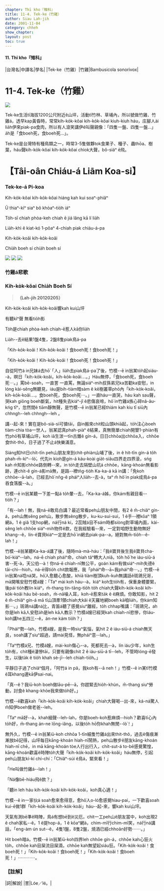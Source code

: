 ```yaml
---
chapter: Thī kho『雉科』
title: 11-4. Tek-ke（竹雞）
author: Siau Lah-jih
date: 2001-11-04
category: chheh
show_chapter: 
layout: post
toc: true
---
```


#### 11. Thī kho『雉科』

|台灣名|中譯名|學名|
|Tek-ke（竹雞）|竹雞|Bambusicola sonorivox|


# 11-4. Tek-ke（竹雞）


![](../too5/11/11-4-1.Tek-ke.jpg)


Tek-ke生活tī海拔1200公尺附近ê山坪，活動tī竹林、草埔內，所以號做竹雞、竹雞á，透早kap黃昏時，常常kih-ko̍k-kŏai kih-ko̍k-kŏai kiuh-kiuh háu，庄腳人ài lia̍h伊來piak-pa食肉，所以有人滾笑講伊ê叫聲親像：「四隻一盤、四隻一盤…」a̍h是「食boeh死，食boeh死…」。

Tek-ke是台灣特有種鳥類之一，時常3-5隻做夥tok食果子、種子、蟲thōa、樹葉，háu聲kih-ko̍k-kŏai kih-ko̍k-kŏai chiok大聲，bô-siáⁿ ē飛。




# 【Tâi-oân Chiáu-á Liām Koa-si】

### **Tek-ke-á Pi-koa**

Kih-ko̍k-kŏai kih-ko̍k-kŏai hiáng kah kui soaⁿ-phiâⁿ

Ū thiaⁿ-kìⁿ siaⁿ bô khòaⁿ-tio̍h iáⁿ

To̍h-sī chiah phòa-keh chiah ē jiá lâng kā lí lia̍h

Lia̍h-khì ê kiat-kó 1-pôaⁿ 4-chiah piak chiáu-á-pa

Kih-ko̍k-koăi kih-ko̍k-koăi

Chia̍h boeh sí chia̍h boeh sí


![](../too5/11/11-4-2.Tek-ke.jpg)
![](../too5/11/11-4-3.Tek-ke.jpg)
![](../too5/11/11-4-4.Tek-ke.jpg)


### 竹雞á悲歌

### **Kih-ko̍k-kŏai Chia̍h Boeh Sí**
>**（Lah-jih 20120205）**

Kih-ko̍k-koăi kih-ko̍k-koăi響kah kui山坪

有聽kìⁿ聲 無看tio̍h影

To̍h是chiah phòa-keh chiah-ē惹人kā你lia̍h

Lia̍h--去ê結果1盤4隻，2盤8隻piak鳥á-pa

「Kih-ko̍k-koăi！Kih-ko̍k-koăi！食boeh死！食boeh死！」

「Kih-ko̍k-koăi！Kih-ko̍k-koăi！食boeh死！食boeh死！」

自從阿竹á in兄妹á去hō͘「人」lia̍h去piak鳥á-pa了後，竹模--ē in翁某to̍h起siáu--à，暝日「kih-ko̍k-koăi，kih-ko̍k-koăi⋯。」Háu無停，「食boeh死，食boeh死⋯。」罵bē-soah，一直詈 一直罵，無論siáⁿ-mih叔孫弟兄ka苦勸ka安慰，in lóng kài-sêng無聽見，iáu是bih-tiàm暗sàm ê kē樹叢草phō內「kih-ko̍k-koăi，kih-ko̍k-koăi⋯，食boeh死，食boeh死⋯。」一直háu一直哭，háu kah sau聲，哭kah giōng boeh斷氣，hit種失去kiáⁿ-jî ê悲傷哀啼，hō͘  in竹雞á族心碎nâ-âu-kńg tīⁿ，忽然間ê tiām靜無聲，是竹模--ē in翁某已經thiám kah kiu tī siū內chhngh--leh chhngh--leh 。

講--起-來！實在是bô-siá-sì可憐tāi，自in搬來chit粒山頭khiā起，to̍h注心boeh tiàm-chia tòa一世人，翁某認真phah-piàⁿ ê結果，真無簡單chiah開墾1-phiàn有竹phō有草埔山坪，koh iā生湠一tīn古錐ê gín-á，日日chhōa出chhōa入，chhōe食thit-thô，日子過了不止á快樂滿意。

Siáng知hit日chi̍t-tīn peh山朋友來到chit-phiàn山埔了後，in ê hit-tīn gín-á to̍h phah-m̄-kìⁿ--lò͘，代先in kioh是gín-á káu-koài gia̍t-siâu四界走四界滾，sńg kah m̄知影chhōe路倒轉--來，in to̍h走去隔壁山坑á chhōe，kāng-khoán無看影跡，連chi̍t-ê gín-á影mā無，是路--裡tn̄g-tio̍h Ka-ka-á kā in講：「免koh chhōe--ā-lah，已經去hō͘ nn̄g-ê pháiⁿ人lia̍h--去-à，taⁿ m̄ hō͘ in piak成鳥á-pa吞食落腹--à。」

竹模--ē in翁某聽一下差一點á to̍h暈--去，「Ka-ka-á姊，你kám有親目看--tio̍h？」

「有--lah！無，我ná-ē敢烏白講？最近常看peh山朋友中間，有2 ê m̄-chiâⁿ gín-á，peh山無sêng peh山，散步無sêng散步，ku-ku-sui-sui，1 ê手--裡kōaⁿ 1領網á，1 ê giâ 1支hop網，ná行ná kí，2蕊賊á目不sám時都siòng對草埔內面，kài-sêng leh chhōe siáⁿ-mih物件ê款，在我經驗看--來，一定對咱野生動物無好khang--ê，lín-ê寶貝kiáⁿ一定是去hō͘ in網去piak-pa--a，絕對無m̄-tio̍h--ê-lah！」

竹模--ē翁某聽Ka-ka-á講了後，隨時mà-mà-háu：「我ê寶貝後生我ê寶貝cha-bó͘-kiáⁿ--lah，ná-ē chiah pháiⁿ命，chiah tăⁿ轉大人niâ，to̍h hō͘ he iáu-siū-á害--死-à，天公伯--à！你ná-ē chiah-nī無公平，goán kám有做siáⁿ-mih失德ê tāi-chì--hio͘h，ná-ē得tio̍h chit款報應，我「pháiⁿ命--ā~我pháiⁿ命⋯。」竹模--ē in翁某ná唸ná哭，hō͘人愈聽心愈酸，khiā tiàm樹頂kuh-kuh無講話ê斑鴿兄哥，mā開嘴安慰竹模á嫂：「Taⁿ mài koh háu--à，kiáⁿ koh生to̍h有，保重身體要緊，後pái tio̍h教lín kiáⁿ，m̄-thang tín-tāng-tio̍h to̍h chiah大聲kih-ko̍k-koăi kih-ko̍k-koăi háu bē-soah，m̄-nā噪人耳，koh-ē惹來ta̍k ê ê麻煩。你敢知影，hit 2 ê m̄-chiâⁿ gín-á mā tī山頂牽1領chiah大kâi ê天羅地網boeh kā咱lia̍h，你kám知影⋯。」斑鴿ná講ná比，青笛á聽了感覺siuⁿ離經，to̍h chhap嘴講：「斑鴿兄，ah你是leh kā人安慰a̍h是leh kā人教示？竹模á嫂已經哭kah chiah-nī悲慘，你iáu-koh講he五四三--ê，án-ne kám tio̍h？」

「Pháiⁿ勢--lah，竹模á嫂，是我一時siuⁿ氣惱，氣hit 2 ê iáu-siū-á chiah無天良，soah講了siuⁿ超過，請mài見怪，無pháiⁿ意--lah。」

「Taⁿ竹模á兄、竹模á嫂，mài-koh傷心--a，死都死去--à，lín iáu少年，koh生to̍h有，chit種ê淒慘tāi，只要有親像chit 2 ê iáu-siū-á tī--leh，不管時lóng-ē發生，以後ta̍k ê tio̍h khah sè-jī--leh chiah-tio̍h。」

平靜日子過了chiâⁿ個月，「阿竹á in pâ，我koh有--ā neh！」竹模--ē in某tī竹模ê耳khang邊kā伊sai-nai。

「真--ê？我iū-koh boeh做lāu-pē--ā，你趕緊去hio̍h-khùn，m̄-thang siuⁿ勞動，討食ê khang-khòe我來做to̍h好。」 

竹模--ē歡喜kah「kih-ko̍k-koăi kih-ko̍k-koăi」chiah大聲喝--出-來，ká-ná驚人m̄知伊boeh做老爸--leh。

「Taⁿ mā好--à，khah細聲--leh-lah，你是boeh-koh惹麻煩--hio͘h？歡喜tī心內to̍h好，m̄-thang án-ne lōng-iâng，以後to̍h hō͘你khah無閒--lò͘！」

無外久，竹模--ē in翁某iū-koh chhōa 1-tīn細隻竹雞á出來thit-thô，過去ê傷痕漸漸放bē記得，山坪每日kāng-khoán hiah-nī鬧熱，peh山散步ê朋友kāng-khoán hiah-nī chē，in mā kāng-khoán tòe人行出行入，chi̍t-sut-á to-bē感覺驚惶，kāng-khoán歡喜ê時陣to̍h大聲「kih-ko̍k-koăi kih-ko̍k-koăi」háu無停，引起peh山朋友kí-kí chí-chí：「Chiâⁿ-súi ê鳥á，緊來看！」

「He叫做竹雞á--lah！」

「Ná像bē-hiáu飛ê款？」

「聽in leh háu kih-ko̍k-koăi kih-ko̍k-koăi，koh真心適！」

竹模--ē in一家伙á soah愈來愈得意，愈hō͘人o-ló愈感覺hiau-pai，一下歡喜soah kui-ē做1群「kih-ko̍k-koăi kih-ko̍k-koăi」háu--起-來，響kah kui山坪。

天氣有測bē準ê時陣，鳥á有想bē到ê災厄，chit一工peh山ê朋友當中，koh出現2 ê chah家私--ê，1 ê提hop-á，1 ê kōaⁿ網á，chim-mī行chim-mī笑，ná行ná講話，「eng-àm ún sut--ê，4隻1盤，8隻2盤，燒酒已經chhoân好勢⋯⋯。」

Hit boeh暗á，竹模--ē in翁某iū-koh四界leh chhōe gín-á，chhōe kah心狂火to̍h，chhōe kah目屎流目屎滴，chhōe kah無望起siáu狂。「Kih-ko̍k-koăi！食boeh死！」「Kih-ko̍k-koăi！食boeh死！」「Kih-ko̍k-koăi！食boeh死！」⋯⋯⋯⋯。



### 【註解】

|詞|解說|
|詈|Lóe／lé。|





